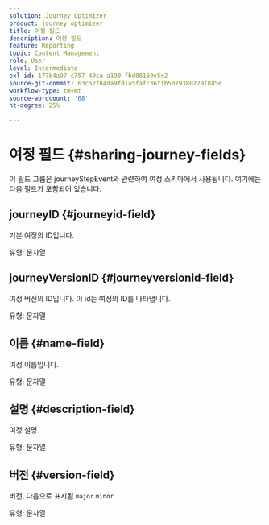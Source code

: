 ```yaml
---
solution: Journey Optimizer
product: journey optimizer
title: 여정 필드
description: 여정 필드
feature: Reporting
topic: Content Management
role: User
level: Intermediate
exl-id: 177b4a97-c757-40ca-a190-fbd88169e5e2
source-git-commit: 63c52f04da9fd1a5fafc36ffb5079380229f885e
workflow-type: tm+mt
source-wordcount: '68'
ht-degree: 25%

---
```


# 여정 필드 {#sharing-journey-fields}

이 필드 그룹은 journeyStepEvent와 관련하여 여정 스키마에서 사용됩니다. 여기에는 다음 필드가 포함되어 있습니다.

## journeyID {#journeyid-field}

기본 여정의 ID입니다.

유형: 문자열

## journeyVersionID {#journeyversionid-field}

여정 버전의 ID입니다. 이 id는 여정의 ID를 나타냅니다.

유형: 문자열

## 이름 {#name-field}

여정 이름입니다.

유형: 문자열

## 설명 {#description-field}

여정 설명.

유형: 문자열

## 버전 {#version-field}

버전, 다음으로 표시됨 `major`.`minor`

유형: 문자열
